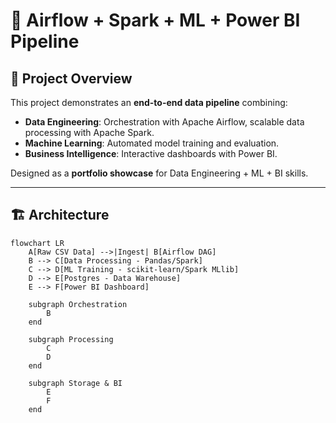 # 🚀 Airflow + Spark + ML + Power BI Pipeline

## 📌 Project Overview
This project demonstrates an **end-to-end data pipeline** combining:
- **Data Engineering**: Orchestration with Apache Airflow, scalable data processing with Apache Spark.  
- **Machine Learning**: Automated model training and evaluation.  
- **Business Intelligence**: Interactive dashboards with Power BI.  

Designed as a **portfolio showcase** for Data Engineering + ML + BI skills.

---

## 🏗️ Architecture
```mermaid
flowchart LR
    A[Raw CSV Data] -->|Ingest| B[Airflow DAG]
    B --> C[Data Processing - Pandas/Spark]
    C --> D[ML Training - scikit-learn/Spark MLlib]
    D --> E[Postgres - Data Warehouse]
    E --> F[Power BI Dashboard]
    
    subgraph Orchestration
        B
    end
    
    subgraph Processing
        C
        D
    end
    
    subgraph Storage & BI
        E
        F
    end
